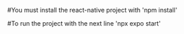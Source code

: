 #You must install the react-native project with
'npm install'

#To run the project with the next line
'npx expo start'
